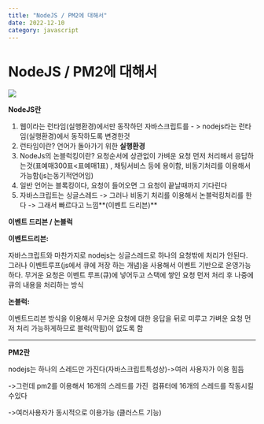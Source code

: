 ```yaml
---
title: "NodeJS / PM2에 대해서"
date: 2022-12-10
category: javascript
---
```


# NodeJS / PM2에 대해서

![](/storage/20221210180218787077.jpg)

**NodeJS란**

1. 웹이라는 런타임(실행환경)에서만 동작하던 자바스크립트를 - > nodejs라는 런타임(실행환경)에서 동작하도록 변경한것
2. 런타임이란? 언어가 돌아가기 위한 **실행환경**
3. NodeJs의 논블럭킹이란? 요청순서에 상관없이 가벼운 요청 먼저 처리해서 응답하는것(표예매300표<표예매1표) , 채팅서비스 등에 용이함, 비동기처리를 이용해서 가능함(js는동기적언어임)
4. 일반 언어는 블록킹이다, 요청이 들어오면 그 요청이 끝날때까지 기다린다
5. 자바스크립트는 싱글스레드 -> 그러나 비동기 처리를 이용해서 논블럭킹처리를 한다 -> 그래서 빠르다고 느낌**(이벤트 드리븐)**

**이벤트 드리븐 / 논블럭**

**이벤트드리븐:**

자바스크립트와 마찬가지로 nodejs는 싱글스레드로 하나의 요청밖에 처리가 안된다. 그러나 이벤트루프(js에서 큐에 저장 하는 개념)을 사용해서 이벤트 기반으로 운영가능하다. 무거운 요청은 이벤트 루프(큐)에 넣어두고 스택에 쌓인 요청 먼저 처리 후 나중에 큐의 내용을 처리하는 방식

**논블럭:**

이벤트드리븐 방식을 이용해서 무거운 요청에 대한 응답을 뒤로 미루고 가벼운 요청 먼저 처리 가능하게하므로 블럭(막힘)이 없도록 함

---

**PM2란**

nodejs는 하나의 스레드만 가진다(자바스크립트특성상)->여러 사용자가 이용 힘듬

->그런데 pm2를 이용해서 16개의 스레드를 가진  컴퓨터에 16개의 스레드를 작동시킬수있다

->여러사용자가 동시적으로 이용가능 (클러스트 기능)
